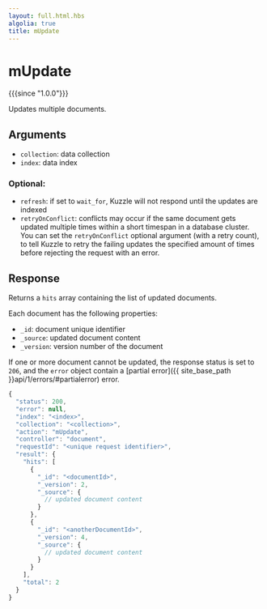 ```yaml
---
layout: full.html.hbs
algolia: true
title: mUpdate
---
```



# mUpdate

{{{since "1.0.0"}}}

Updates multiple documents.


## Arguments

* `collection`: data collection
* `index`: data index

### Optional:

* `refresh`: if set to `wait_for`, Kuzzle will not respond until the updates are indexed
* `retryOnConflict`: conflicts may occur if the same document gets updated multiple times within a short timespan in a database cluster. You can set the `retryOnConflict` optional argument (with a retry count), to tell Kuzzle to retry the failing updates the specified amount of times before rejecting the request with an error.


## Response

Returns a `hits` array containing the list of updated documents.

Each document has the following properties:

* `_id`: document unique identifier
* `_source`: updated document content
* `_version`: version number of the document

If one or more document cannot be updated, the response status is set to `206`, and the `error` object contain a [partial error]({{ site_base_path }}api/1/errors/#partialerror) error.

```js
{
  "status": 200,
  "error": null,
  "index": "<index>",
  "collection": "<collection>",
  "action": "mUpdate",
  "controller": "document",
  "requestId": "<unique request identifier>",
  "result": {
    "hits": [
      {
        "_id": "<documentId>",
        "_version": 2,
        "_source": {
          // updated document content
        }
      },
      {
        "_id": "<anotherDocumentId>",
        "_version": 4,
        "_source": {
          // updated document content
        }
      }
    ],
    "total": 2
  }
}
```
